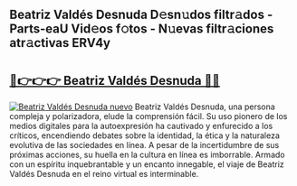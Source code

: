 ## Beatriz Valdés Desnuda D𝚎sn𝚞dos filtr𝚊dos - Parts-eaU Vid𝚎os f𝚘tos - N𝚞evas filtr𝚊ciones atr𝚊ctivas ERV4y

# <h2><a href="http://mbd3zj2.tromn.icu/?c=Beatriz+Vald%c3%a9s+Desnuda">🔗👉👉👉 Beatriz Valdés Desnuda 🔗🔗</a></h2>

[![Beatriz Valdés Desnuda nuevo](https://i.imgur.com/pEAQMta.gif)](http://mbd3zj2.tromn.icu/?c=Beatriz+Vald%c3%a9s+Desnuda)
Beatriz Valdés Desnuda, una persona compleja y polarizadora, elude la comprensión fácil. Su uso pionero de los medios digitales para la autoexpresión ha cautivado y enfurecido a los críticos, encendiendo debates sobre la identidad, la ética y la naturaleza evolutiva de las sociedades en línea. A pesar de la incertidumbre de sus próximas acciones, su huella en la cultura en línea es imborrable. Armado con un espíritu inquebrantable y un encanto innegable, el viaje de Beatriz Valdés Desnuda en el reino virtual es interminable.
